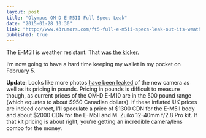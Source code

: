 ```yaml
---
layout: post
title: "Olympus OM-D E-M5II Full Specs Leak"
date: "2015-01-28 10:30"
link: "http://www.43rumors.com/ft5-full-e-m5ii-specs-leak-out-its-weather-resistant/"
published: true
---
```


The E-M5II is weather resistant. That [was the kicker.](https://twitter.com/joshuaginter/status/555913776290365440)
 
I’m now going to have a hard time keeping my wallet in my pocket on February 5.

**Update**: Looks like more photos [have been leaked](http://www.43rumors.com/ft5-new-images-of-the-olympus-e-m5ii-price-info-in-pounds/) of the new camera as well as its pricing in pounds. Pricing in pounds is difficult to measure though, as current prices of the OM-D E-M10 are in the 500 pound range (which equates to about $950 Canadian dollars). If these inflated UK prices are indeed correct, I'll speculate a price of $1300 CDN for the E-M5II body and about $2000 CDN for the E-M5II and M. Zuiko 12-40mm f/2.8 Pro kit. If that kit pricing is about right, you're getting an incredible camera/lens combo for the money.